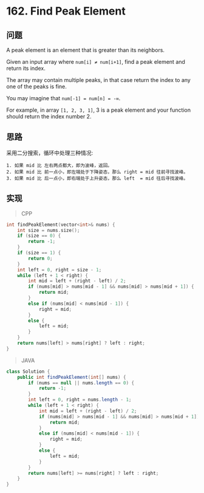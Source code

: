 # 162. Find Peak Element

## 问题

A peak element is an element that is greater than its neighbors.

Given an input array where `num[i] ≠ num[i+1]`, find a peak element and return its index.

The array may contain multiple peaks, in that case return the index to any one of the peaks is fine.

You may imagine that `num[-1] = num[n] = -∞`.

For example, in array `[1, 2, 3, 1]`, 3 is a peak element and your function should return the index number 2.

## 思路

采用二分搜索，循环中处理三种情况:

```
1. 如果 mid 比 左右两点都大，即为波峰，返回。
2. 如果 mid 比 前一点小，即左端处于下降姿态，那么 right = mid 往前寻找波峰。
3. 如果 mid 比 后一点小，即右端处于上升姿态，那么 left  = mid 往后寻找波峰。
```

## 实现

>CPP

```cpp
int findPeakElement(vector<int>& nums) {
    int size = nums.size();
	if (size == 0) {
		return -1;
	}
	if (size == 1) {
		return 0;
	}
	int left = 0, right = size - 1;
	while (left + 1 < right) {
		int mid = left + (right - left) / 2;
		if (nums[mid] > nums[mid - 1] && nums[mid] > nums[mid + 1]) {
			return mid;
		}
		else if (nums[mid] < nums[mid - 1]) {
			right = mid;
		}
		else {
			left = mid;
		}
	}
	return nums[left] > nums[right] ? left : right;
}
```

>JAVA

```java
class Solution {
    public int findPeakElement(int[] nums) {
        if (nums == null || nums.length == 0) {
            return -1;
        }
        int left = 0, right = nums.length - 1;
        while (left + 1 < right) {
            int mid = left + (right - left) / 2;
            if (nums[mid] > nums[mid - 1] && nums[mid] > nums[mid + 1]) {
                return mid;
            }
            else if (nums[mid] < nums[mid - 1]) {
                right = mid;
            }
            else {
                left = mid;
            }
        }
        return nums[left] >= nums[right] ? left : right;
    }
}
```